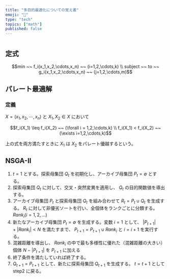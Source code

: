 ```yaml
---
title: "多目的最適化についての覚え書"
emoji: "📐"
type: "tech"
topics: ["math"]
published: false
---
```


# 

## 定式

$$min ~~ f_i(x_1,x_2,\cdots,x_n) ~~ (i=1,2,\cdots,k) \\
subject ~~ to ~~ g_i(x_1,x_2,\cdots,x_n) ~~ (j=1,2,\cdots,m)$$

## パレート最適解

### 定義

$X=(x_1,x_2,\cdots,x_n)$ と $X_1,X_2 \in X$ において

$$f_i(X_1) \leq f_i(X_2) ~~ (\forall i = 1,2,\cdots,k) \\
f_i(X_1) < f_i(X_2) ~~ (\exists i=1,2,\cdots,k)$$

上の式を両方満たすときに $X_1$ は $X_2$ をパレート優越するという。

## NSGA-II

1. $t=1$ とする。探索母集団 $Q_t$ を初期化し、アーカイブ母集団 $P_t = \emptyset$ とする。
1. 探索母集団 $Q_t$ に対して、交叉・突然変異を適用し、 $Q_t$ の目的関数値を導出する。
1. アーカイブ母集団 $P_t$ と探索母集団 $Q_t$ を組み合わせて $R_t=P_t \cup Q_t$ を生成する。 $R_t$ に対して非優劣ソートを行い、全個体をランクごとに分類する。 $Rank_i (i=1,2,\dots)$
1. 新たなアーカイブ母集団 $P_t = \emptyset$ を生成する。変数 $i=1$ として、 $|P_{t+1}| + |Rank_i| < N$ を満たすまで、 $P_{t+1} =P_{t+1} \cup Rank_i$ と $i=i+1$ を実行する。
1. 混雑距離を導出し、 $Rank_i$ の中で最も多様性に優れた（混雑距離の大きい）個体 $N-|P_{t+1}|$ を $P_{t+1}$ に加える
1. 終了条件を満たしていれば終了する。
1. $Q_{t+1}=P_{t+1}$ として、新たに探索母集団 $Q_{t+1}$ を生成する。 $t=t+1$ として step2 に戻る。
